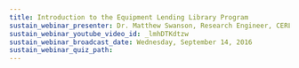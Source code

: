 ```yaml
---
title: Introduction to the Equipment Lending Library Program
sustain_webinar_presenter: Dr. Matthew Swanson, Research Engineer, CERL
sustain_webinar_youtube_video_id: _lmhDTKdtzw
sustain_webinar_broadcast_date: Wednesday, September 14, 2016
sustain_webinar_quiz_path:
---
```

